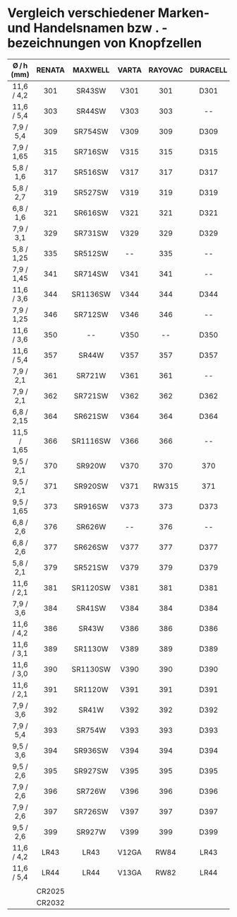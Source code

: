 # Vergleich verschiedener Marken- und Handelsnamen  bzw . -bezeichnungen von Knopfzellen
|  Ø / h  (mm)  |  RENATA  |  MAXWELL  |  VARTA  |  RAYOVAC  |  DURACELL  |  SEIKO  | SONY |
| :------: | :------: | :------: | :------: | :------: | :------: | :------: |:------: |
|  11,6   /   4,2  |  301  |  SR43SW  |  V301  |  301  |  D301  |  SB-A8  |
|  11,6   /   5,4  |  303  |  SR44SW  |  V303  |  303  |  --  |  SB-A9  |
|  7,9   /   5,4  |  309  |  SR754SW  |  V309  |  309  |  D309  |  --  |
|  7,9   /   1,65  |  315  |  SR716SW  |  V315  |  315  |  D315  |  SB-AT  |
|  5,8   /   1,6  |  317  |  SR516SW  |  V317  |  317  |  D317  |  SB-AR  |
|  5,8   /   2,7  |  319  |  SR527SW  |  V319  |  319  |  D319  |  SBAE/DE  |
|  6,8   /   1,6  |  321  |  SR616SW  |  V321  |  321  |  D321  |  SBAF/DF  |
|  7,9   /   3,1  |  329  |  SR731SW  |  V329  |  329  |  D329  |  --  |
|  5,8   /   1,25  |  335  |  SR512SW  |  --  |  335  |  --  |  SB-AW  |
|  7,9   /   1,45  |  341  |  SR714SW  |  V341  |  341  |  --  |  -- |
|  11,6   /   3,6  |  344  |  SR1136SW  |  V344  |  344  |  D344  |  --  |
|  7,9   /   1,25  |  346  |  SR712SW  |  V346  |  346  |  --  |  SB-DH  |
|  11,6   /   3,6  |  350  |  --  |  V350  |  --  |  D350  |  --  |
|  11,6   /   5,4  |  357  |  SR44W  |  V357  |  357  |  D357  |  SB-B9  |
|  7,9   /   2,1  |  361  |  SR721W  |  V361  |  361  |  --  |  SB-BK/EK  |
|  7,9   /   2,1  |  362  |  SR721SW  |  V362  |  362  |  D362  |  SB-AK/DK  |
|  6,8   /   2,15  |  364  |  SR621SW  |  V364  |  364  |  D364  |  SBAG-DG  |
|  11,5   /   1,65  |  366  |  SR1116SW  |   V366  |  366  |  --  |  --  |
|  9,5   /   2,1  |  370  |  SR920W  |  V370  |  370  |  370  |  SB-BN  |
|  9,5   /   2,1  |  371  |  SR920SW  |  V371  |  RW315  |  371  |  SB-AN  |  SR920SW  |
|  9,5   /   1,65  |  373  |  SR916SW  |  V373  |  373  |  D373  |  SBAJ-DJ  |
|  6,8   /   2,6  |  376  |  SR626W  |  --  |  376  |  --  |  --  |
|  6,8   /   2,6  |  377  |  SR626SW  |  V377  |  377  |  D377  |  SB-AW  |
|  5,8   /   2,1  |  379  |  SR521SW  |  V379  |  379  |  D379  |  SBAC-DC  |
|  11,6   /   2,1  |  381  |  SR1120SW  |  V381  |  381  |  D381  |  SBAS-DS  |
|  7,9   /   3,6  |  384  |  SR41SW  |  V384  |  384  |  D384  |  SBA1-D1  |
|  11,6   /   4,2  |  386  |  SR43W  |  V386  |  386  |  D386  |  SB-B8  |
|  11,6   /   3,1  |  389  |  SR1130W  |  V389  |  389  |  D389  |  SB-BU  |
|  11,6   /   3,0  |  390  |  SR1130SW  |  V390  |  390  |  D390  |  SB-AU  |
|  11,6   /   2,1  |  391  |  SR1120W  |  V391  |  391  |  D391  |  SB-BS/ES  |
|  7,9   /   3,6  |  392  |  SR41W  |  V392  |  392  |  D392  |  SB-B1  |
|  7,9   /   5,4  |  393  |  SR754W  |  V393  |  393  |  D393  |  SB-B3  |
|  9,5   /   3,6  |  394  |  SR936SW  |  V394  |  394  |  D394  |  SB-A4  |
|  9,5   /   2,6  |  395  |  SR927SW  |  V395  |  395  |  D395  |  SBAP-DP  |
|  7,9   /   2,6  |  396  |  SR726W  |  V396  |  396  |  D396  |  SB-BL  |
|  7,9   /   2,6  |  397  |  SR726SW  |  V397  |  397  |  D397  |  SB-AL  |
|  9,5   /   2,6  |  399  |  SR927W  |  V399  |  399  |  D399  |  SB-BP/EP  |
|  11,6   /   4,2  |  LR43  |  LR43  |  V12GA  |  RW84  |  LR43  |  --  |
|  11,6   /   5,4  |  LR44  |  LR44  |  V13GA  |  RW82  |  LR44  |  --  |
||||||
|  | CR2025 |
|  | CR2032 |